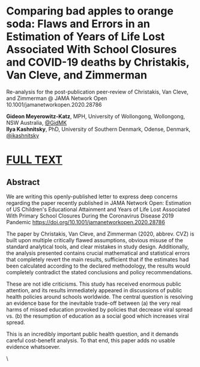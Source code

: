 # Comparing bad apples to orange soda: Flaws and Errors in an Estimation of Years of Life Lost Associated With School Closures and COVID-19 deaths by Christakis, Van Cleve, and Zimmerman

Re-analysis for the post-publication peer-review of Christakis, Van Cleve, and Zimmerman \@ JAMA Network Open 10.1001/jamanetworkopen.2020.28786

**Gideon Meyerowitz-Katz**, MPH, University of Wollongong, Wollongong, NSW Australia, [@GidMK](<https://twitter.com/GidMK>)   
**Ilya Kashnitsky**, PhD, University of Southern Denmark, Odense, Denmark, [@ikashnitsky](<https://twitter.com/ikashnitsky>)

# [FULL TEXT](/gidmk-ikashnitsky-response.pdf)

## **Abstract**

We are writing this openly-published letter to express deep concerns regarding the paper recently published in JAMA Network Open: Estimation of US Children's Educational Attainment and Years of Life Lost Associated With Primary School Closures During the Coronavirus Disease 2019 Pandemic <https://doi.org/10.1001/jamanetworkopen.2020.28786>

The paper by Christakis, Van Cleve, and Zimmerman (2020, abbrev. CVZ) is built upon multiple critically flawed assumptions, obvious misuse of the standard analytical tools, and clear mistakes in study design. Additionally, the analysis presented contains crucial mathematical and statistical errors that completely revert the main results, sufficient that if the estimates had been calculated according to the declared methodology, the results would completely contradict the stated conclusions and policy recommendations. 

These are not idle criticisms. This study has received enormous public attention, and its results immediately appeared in discussions of public health policies around schools worldwide. The central question is resolving an evidence base for the inevitable trade-off between (a) the very real harms of missed education provoked by policies that decrease viral spread vs. (b) the resumption of education as a social good which increases viral spread.

This is an incredibly important public health question, and it demands careful cost-benefit analysis. To that end, this paper adds no usable evidence whatsoever.

\
